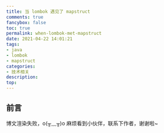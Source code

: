 ```yaml
---
title: 当 lombok 遇见了 mapstruct
comments: true
fancybox: false
toc: true
permalink: when-lombok-met-mapstruct
date: 2021-04-22 14:01:21
tags:
- java
- lombok
- mapstruct
categories:
- 技术相关
description:
top:
---
```

## 前言

<!--more-->

博文渲染失败，o(╥﹏╥)o 麻烦看到小伙伴，联系下作者，谢谢啦~

